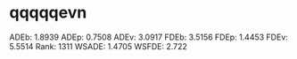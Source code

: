 # qqqqqevn

ADEb: 1.8939
ADEp: 0.7508
ADEv: 3.0917
FDEb: 3.5156
FDEp: 1.4453
FDEv: 5.5514
Rank: 1311
WSADE: 1.4705
WSFDE: 2.722